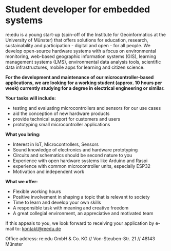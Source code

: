 # Student developer for embedded systems

re:edu is a young start-up (spin-off of the Institute for Geoinformatics at the University of Münster) that offers solutions for education, research, sustainability and participation - digital and open - for all people. We develop open-source hardware systems with a focus on environmental monitoring, web-based geographic information systems (GIS), learning management systems (LMS), environmental data analysis tools, scientific data infrastructures, mobile apps for learning and citizen science.

**For the development and maintenance of our microcontroller-based applications, we are looking for a working student (approx. 10 hours per week) currently studying for a degree in electrical engineering or similar.**

**Your tasks will include:**

- testing and evaluating microcontrollers and sensors for our use cases
- aid the conception of new hardware products
- provide technical support for customers and users
- prototyping small microcontroller applications

**What you bring:**

- Interest in IoT, Microcontrollers, Sensors
- Sound knowledge of electronics and hardware prototyping
- Circuits and schematics should be second nature to you
- Experience with open hardware systems like Arduino and Raspi
- experience with common microcontroller units, especially ESP32
- Motivation and independent work

**What we offer:**

- Flexible working hours
- Positive involvement in shaping a topic that is relevant to society
- Time to learn and develop your own skills
- A responsible task with meaning and creative freedom
- A great collegial environment, an appreciative and motivated team

If this appeals to you, we look forward to receiving your application by e-mail to: kontakt@reedu.de

Office address:
re:edu GmbH \& Co. KG // Von-Steuben-Str. 21 // 48143 Münster
